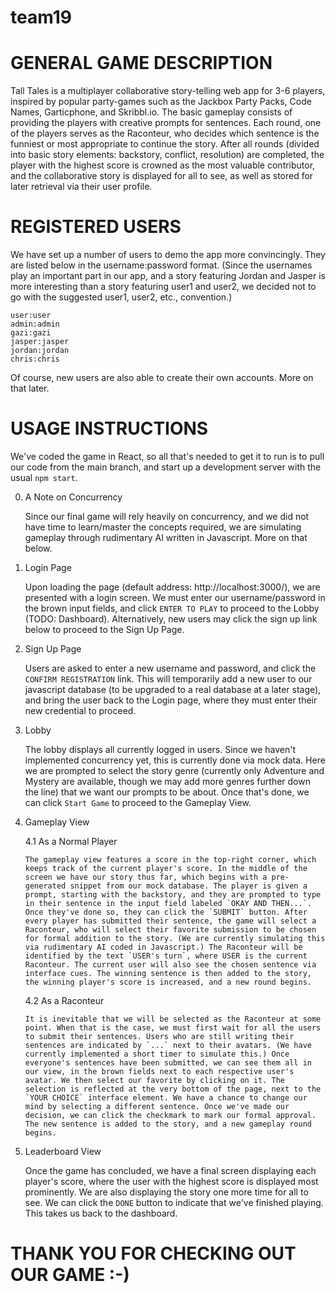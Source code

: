 # team19

GENERAL GAME DESCRIPTION
========================

Tall Tales is a multiplayer collaborative story-telling web app for 3-6 players, inspired by popular party-games such as the Jackbox Party Packs, Code Names, Garticphone, and Skribbl.io. The basic gameplay consists of providing the players with creative prompts for sentences. Each round, one of the players serves as the Raconteur, who decides which sentence is the funniest or most appropriate to continue the story. After all rounds (divided into basic story elements: backstory, conflict, resolution) are completed, the player with the highest score is crowned as the most valuable contributor, and the collaborative story is displayed for all to see, as well as stored for later retrieval via their user profile.

REGISTERED USERS
================

We have set up a number of users to demo the app more convincingly. They are listed below in the username:password format. (Since the usernames play an important part in our app, and a story featuring Jordan and Jasper is more interesting than a story featuring user1 and user2, we decided not to go with the suggested user1, user2, etc., convention.)

	user:user
	admin:admin
	gazi:gazi
	jasper:jasper
	jordan:jordan
	chris:chris

Of course, new users are also able to create their own accounts. More on that later.

USAGE INSTRUCTIONS
==================

We've coded the game in React, so all that's needed to get it to run is to pull our code from the main branch, and start up a development server with the usual `npm start`.

 0. A Note on Concurrency

	Since our final game will rely heavily on concurrency, and we did not have time to learn/master the concepts required, we are simulating gameplay through rudimentary AI written in Javascript. More on that below.

 1. Login Page

	Upon loading the page (default address: http://localhost:3000/), we are presented with a login screen. We must enter our username/password in the brown input fields, and click `ENTER TO PLAY` to proceed to the Lobby (TODO: Dashboard). Alternatively, new users may click the sign up link below to proceed to the Sign Up Page. 

 2. Sign Up Page

	Users are asked to enter a new username and password, and click the `CONFIRM REGISTRATION` link. This will temporarily add a new user to our javascript database (to be upgraded to a real database at a later stage), and bring the user back to the Login page, where they must enter their new credential to proceed.

 3. Lobby

	The lobby displays all currently logged in users. Since we haven't implemented concurrency yet, this is currently done via mock data. Here we are prompted to select the story genre (currently only Adventure and Mystery are available, though we may add more genres further down the line) that we want our prompts to be about. Once that's done, we can click `Start Game` to proceed to the Gameplay View.

 4. Gameplay View
	
	4.1 As a Normal Player

		The gameplay view features a score in the top-right corner, which keeps track of the current player's score. In the middle of the screen we have our story thus far, which begins with a pre-generated snippet from our mock database. The player is given a prompt, starting with the backstory, and they are prompted to type in their sentence in the input field labeled `OKAY AND THEN...`. Once they've done so, they can click the `SUBMIT` button. After every player has submitted their sentence, the game will select a Raconteur, who will select their favorite submission to be chosen for formal addition to the story. (We are currently simulating this via rudimentary AI coded in Javascript.) The Raconteur will be identified by the text `USER's turn`, where USER is the current Raconteur. The current user will also see the chosen sentence via interface cues. The winning sentence is then added to the story, the winning player's score is increased, and a new round begins. 

    4.2 As a Raconteur

		It is inevitable that we will be selected as the Raconteur at some point. When that is the case, we must first wait for all the users to submit their sentences. Users who are still writing their sentences are indicated by `...` next to their avatars. (We have currently implemented a short timer to simulate this.) Once everyone's sentences have been submitted, we can see them all in our view, in the brown fields next to each respective user's avatar. We then select our favorite by clicking on it. The selection is reflected at the very bottom of the page, next to the `YOUR CHOICE` interface element. We have a chance to change our mind by selecting a different sentence. Once we've made our decision, we can click the checkmark to mark our formal approval. The new sentence is added to the story, and a new gameplay round begins.

 5. Leaderboard View

	Once the game has concluded, we have a final screen displaying each player's score, where the user with the highest score is displayed most prominently. We are also displaying the story one more time for all to see. We can click the `DONE` button to indicate that we've finished playing. This takes us back to the dashboard.

THANK YOU FOR CHECKING OUT OUR GAME :-)
=======================================